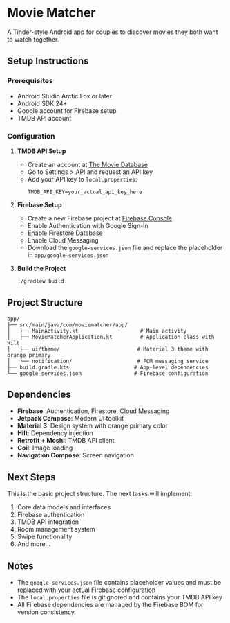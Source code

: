 # Movie Matcher

A Tinder-style Android app for couples to discover movies they both want to watch together.

## Setup Instructions

### Prerequisites
- Android Studio Arctic Fox or later
- Android SDK 24+
- Google account for Firebase setup
- TMDB API account

### Configuration

1. **TMDB API Setup**
   - Create an account at [The Movie Database](https://www.themoviedb.org/)
   - Go to Settings > API and request an API key
   - Add your API key to `local.properties`:
     ```
     TMDB_API_KEY=your_actual_api_key_here
     ```

2. **Firebase Setup**
   - Create a new Firebase project at [Firebase Console](https://console.firebase.google.com/)
   - Enable Authentication with Google Sign-In
   - Enable Firestore Database
   - Enable Cloud Messaging
   - Download the `google-services.json` file and replace the placeholder in `app/google-services.json`

3. **Build the Project**
   ```bash
   ./gradlew build
   ```

## Project Structure

```
app/
├── src/main/java/com/moviematcher/app/
│   ├── MainActivity.kt                    # Main activity
│   ├── MovieMatcherApplication.kt         # Application class with Hilt
│   ├── ui/theme/                         # Material 3 theme with orange primary
│   └── notification/                     # FCM messaging service
├── build.gradle.kts                     # App-level dependencies
└── google-services.json                 # Firebase configuration
```

## Dependencies

- **Firebase**: Authentication, Firestore, Cloud Messaging
- **Jetpack Compose**: Modern UI toolkit
- **Material 3**: Design system with orange primary color
- **Hilt**: Dependency injection
- **Retrofit + Moshi**: TMDB API client
- **Coil**: Image loading
- **Navigation Compose**: Screen navigation

## Next Steps

This is the basic project structure. The next tasks will implement:
1. Core data models and interfaces
2. Firebase authentication
3. TMDB API integration
4. Room management system
5. Swipe functionality
6. And more...

## Notes

- The `google-services.json` file contains placeholder values and must be replaced with your actual Firebase configuration
- The `local.properties` file is gitignored and contains your TMDB API key
- All Firebase dependencies are managed by the Firebase BOM for version consistency